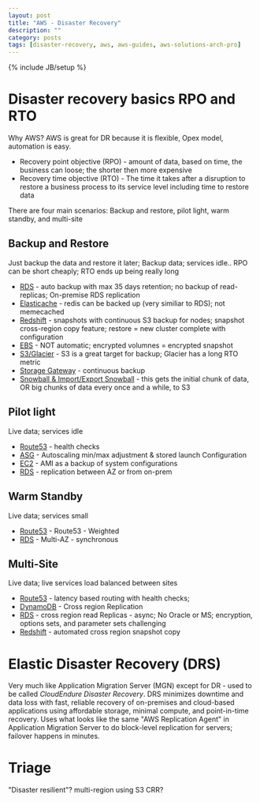 ```yaml
---
layout: post
title: "AWS - Disaster Recovery"
description: ""
category: posts
tags: [disaster-recovery, aws, aws-guides, aws-solutions-arch-pro]
---
```

{% include JB/setup %}

# Disaster recovery basics RPO and RTO
Why AWS? AWS is great for DR because it is flexible, Opex model, automation is easy.

- Recovery point objective (RPO) - amount of data, based on time, the business can loose; the shorter then more expensive 
- Recovery time objective (RTO) - The time it takes after a disruption to restore a business process to its service level including time to restore data

There are four main scenarios: Backup and restore, pilot light, warm standby, and multi-site

## Backup and Restore
Just backup the data and restore it later; Backup data; services idle.. RPO can be short cheaply; RTO ends up being really long
- [RDS](/posts/aws-rds) - auto backup with max 35 days retention; no backup of read-replicas; On-premise RDS replication
- [Elasticache](/posts/aws-elasticache) - redis can be backed up (very similiar to RDS); not memecached
- [Redshift](/posts/aws-redshift) - snapshots with continuous S3 backup for nodes; snapshot cross-region copy feature; restore = new cluster complete with configuration
- [EBS](/posts/aws-elastic-block-storage) - NOT automatic; encrypted volumnes = encrypted snapshot
- [S3/Glacier](/posts/aws-s3) - S3 is a great target for backup; Glacier has a long RTO metric
- [Storage Gateway](/posts/aws-storage-gateway) - continuous backup
- [Snowball &amp; Import/Export Snowball](/posts/aws-snowball) - this gets the initial chunk of data, OR big chunks of data every once and a while, to S3

## Pilot light
Live data; services idle 
- [Route53](/posts/route53) - health checks
- [ASG](/posts/aws-autoscaling) - Autoscaling min/max adjustment & stored launch Configuration
- [EC2](/posts/aws-ec2) - AMI as a backup of system configurations
- [RDS](/posts/rds) - replication between AZ or from on-prem

## Warm Standby
Live data; services small
- [Route53](/posts/route53) - Route53 - Weighted
- [RDS](/posts/rds) - Multi-AZ - synchronous

## Multi-Site
Live data; live services load balanced between sites 
- [Route53](/posts/route53) - latency based routing with health checks; 
- [DynamoDB](/posts/aws-dynamodb) - Cross region Replication
- [RDS](/posts/rds) - cross region read Replicas - async; No Oracle or MS; encryption, options sets, and parameter sets challenging
- [Redshift](/posts/redshift) - automated cross region snapshot copy

# Elastic Disaster Recovery (DRS)
Very much like Application Migration Server (MGN) except for DR - used to be called _CloudEndure Disaster Recovery_. DRS minimizes downtime and data loss with fast, reliable recovery of on-premises and cloud-based applications using affordable storage, minimal compute, and point-in-time recovery. Uses what looks like the same "AWS Replication Agent" in Application Migration Server to do block-level replication for servers; failover happens in minutes.

# Triage
"Disaster resilient"? multi-region using S3 CRR?

